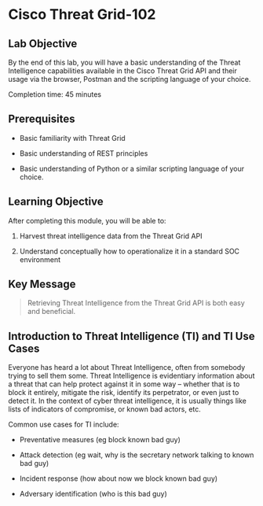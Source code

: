# Cisco Threat Grid-102

## Lab Objective

By the end of this lab, you will have a basic understanding of the Threat Intelligence capabilities available in the Cisco Threat Grid API and their usage via the browser, Postman and the scripting language of your choice.

Completion time: 45 minutes

## Prerequisites
-   Basic familiarity with Threat Grid

-   Basic understanding of REST principles

-   Basic understanding of Python or a similar scripting language of your choice.

## Learning Objective
After completing this module, you will be able to:

1.  Harvest threat intelligence data from the Threat Grid API

2.  Understand conceptually how to operationalize it in a standard SOC environment

## Key Message

> Retrieving Threat Intelligence from the Threat Grid API is both easy and beneficial.

## Introduction to Threat Intelligence (TI) and TI Use Cases
Everyone has heard a lot about Threat Intelligence, often from somebody trying
to sell them some. Threat Intelligence is evidentiary information about a threat
that can help protect against it in some way – whether that is to block it
entirely, mitigate the risk, identify its perpetrator, or even just to detect
it. In the context of cyber threat intelligence, it is usually things like lists
of indicators of compromise, or known bad actors, etc.

Common use cases for TI include:

-   Preventative measures (eg block known bad guy)

-   Attack detection (eg wait, why is the secretary network talking to known bad
    guy)

-   Incident response (how about now we block known bad guy)

-   Adversary identification (who is this bad guy)
